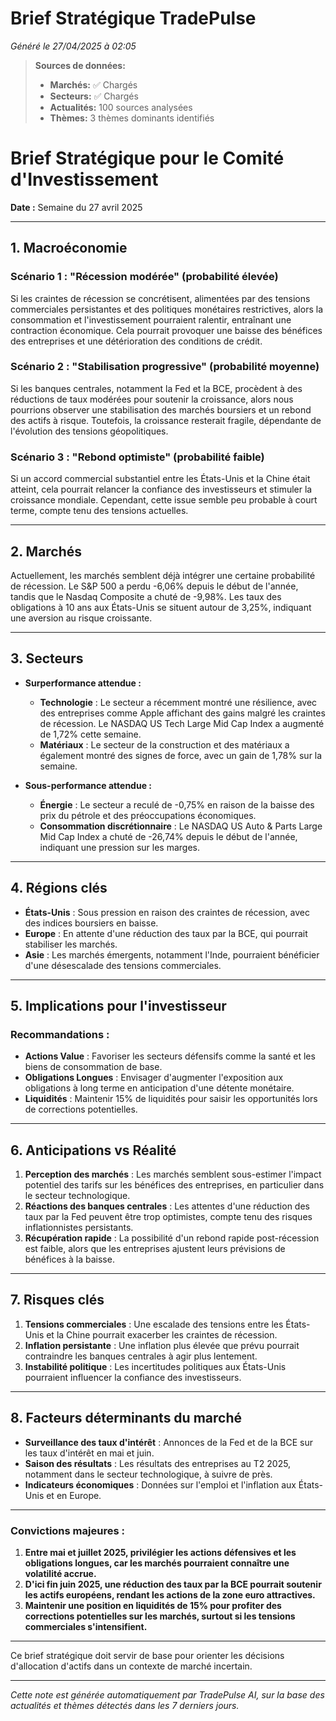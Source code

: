 # Brief Stratégique TradePulse

*Généré le 27/04/2025 à 02:05*

> **Sources de données:**
> - **Marchés:** ✅ Chargés
> - **Secteurs:** ✅ Chargés
> - **Actualités:** 100 sources analysées
> - **Thèmes:** 3 thèmes dominants identifiés

# Brief Stratégique pour le Comité d'Investissement

**Date :** Semaine du 27 avril 2025

---

## 1. Macroéconomie

### Scénario 1 : "Récession modérée" (probabilité élevée)
Si les craintes de récession se concrétisent, alimentées par des tensions commerciales persistantes et des politiques monétaires restrictives, alors la consommation et l'investissement pourraient ralentir, entraînant une contraction économique. Cela pourrait provoquer une baisse des bénéfices des entreprises et une détérioration des conditions de crédit.

### Scénario 2 : "Stabilisation progressive" (probabilité moyenne)
Si les banques centrales, notamment la Fed et la BCE, procèdent à des réductions de taux modérées pour soutenir la croissance, alors nous pourrions observer une stabilisation des marchés boursiers et un rebond des actifs à risque. Toutefois, la croissance resterait fragile, dépendante de l'évolution des tensions géopolitiques.

### Scénario 3 : "Rebond optimiste" (probabilité faible)
Si un accord commercial substantiel entre les États-Unis et la Chine était atteint, cela pourrait relancer la confiance des investisseurs et stimuler la croissance mondiale. Cependant, cette issue semble peu probable à court terme, compte tenu des tensions actuelles.

---

## 2. Marchés

Actuellement, les marchés semblent déjà intégrer une certaine probabilité de récession. Le S&P 500 a perdu -6,06% depuis le début de l'année, tandis que le Nasdaq Composite a chuté de -9,98%. Les taux des obligations à 10 ans aux États-Unis se situent autour de 3,25%, indiquant une aversion au risque croissante.

---

## 3. Secteurs

- **Surperformance attendue :** 
  - **Technologie** : Le secteur a récemment montré une résilience, avec des entreprises comme Apple affichant des gains malgré les craintes de récession. Le NASDAQ US Tech Large Mid Cap Index a augmenté de 1,72% cette semaine.
  - **Matériaux** : Le secteur de la construction et des matériaux a également montré des signes de force, avec un gain de 1,78% sur la semaine.

- **Sous-performance attendue :**
  - **Énergie** : Le secteur a reculé de -0,75% en raison de la baisse des prix du pétrole et des préoccupations économiques.
  - **Consommation discrétionnaire** : Le NASDAQ US Auto & Parts Large Mid Cap Index a chuté de -26,74% depuis le début de l'année, indiquant une pression sur les marges.

---

## 4. Régions clés

- **États-Unis** : Sous pression en raison des craintes de récession, avec des indices boursiers en baisse.
- **Europe** : En attente d'une réduction des taux par la BCE, qui pourrait stabiliser les marchés.
- **Asie** : Les marchés émergents, notamment l'Inde, pourraient bénéficier d'une désescalade des tensions commerciales.

---

## 5. Implications pour l'investisseur

### Recommandations :
- **Actions Value** : Favoriser les secteurs défensifs comme la santé et les biens de consommation de base.
- **Obligations Longues** : Envisager d'augmenter l'exposition aux obligations à long terme en anticipation d'une détente monétaire.
- **Liquidités** : Maintenir 15% de liquidités pour saisir les opportunités lors de corrections potentielles.

---

## 6. Anticipations vs Réalité

1. **Perception des marchés** : Les marchés semblent sous-estimer l'impact potentiel des tarifs sur les bénéfices des entreprises, en particulier dans le secteur technologique.
2. **Réactions des banques centrales** : Les attentes d'une réduction des taux par la Fed peuvent être trop optimistes, compte tenu des risques inflationnistes persistants.
3. **Récupération rapide** : La possibilité d'un rebond rapide post-récession est faible, alors que les entreprises ajustent leurs prévisions de bénéfices à la baisse.

---

## 7. Risques clés

1. **Tensions commerciales** : Une escalade des tensions entre les États-Unis et la Chine pourrait exacerber les craintes de récession.
2. **Inflation persistante** : Une inflation plus élevée que prévu pourrait contraindre les banques centrales à agir plus lentement.
3. **Instabilité politique** : Les incertitudes politiques aux États-Unis pourraient influencer la confiance des investisseurs.

---

## 8. Facteurs déterminants du marché

- **Surveillance des taux d'intérêt** : Annonces de la Fed et de la BCE sur les taux d'intérêt en mai et juin.
- **Saison des résultats** : Les résultats des entreprises au T2 2025, notamment dans le secteur technologique, à suivre de près.
- **Indicateurs économiques** : Données sur l'emploi et l'inflation aux États-Unis et en Europe.

---

### Convictions majeures :
1. **Entre mai et juillet 2025, privilégier les actions défensives et les obligations longues, car les marchés pourraient connaître une volatilité accrue.**
2. **D'ici fin juin 2025, une réduction des taux par la BCE pourrait soutenir les actifs européens, rendant les actions de la zone euro attractives.**
3. **Maintenir une position en liquidités de 15% pour profiter des corrections potentielles sur les marchés, surtout si les tensions commerciales s'intensifient.**

--- 

Ce brief stratégique doit servir de base pour orienter les décisions d'allocation d'actifs dans un contexte de marché incertain.

---

*Cette note est générée automatiquement par TradePulse AI, sur la base des actualités et thèmes détectés dans les 7 derniers jours.*
